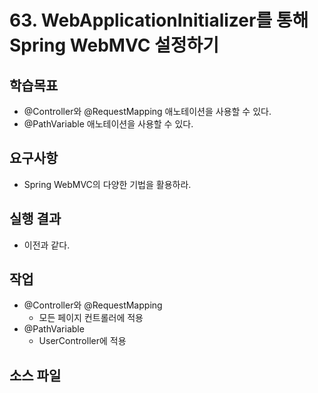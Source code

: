 # 63. WebApplicationInitializer를 통해 Spring WebMVC 설정하기

## 학습목표

- @Controller와 @RequestMapping 애노테이션을 사용할 수 있다.
- @PathVariable 애노테이션을 사용할 수 있다. 

## 요구사항

- Spring WebMVC의 다양한 기법을 활용하라.

## 실행 결과

- 이전과 같다.

## 작업

- @Controller와 @RequestMapping
  - 모든 페이지 컨트롤러에 적용
- @PathVariable
  - UserController에 적용


## 소스 파일

